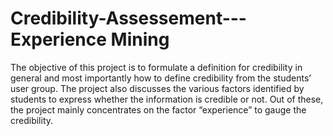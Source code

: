 # Credibility-Assessement---Experience Mining

The objective of this project is to formulate a definition for credibility in general and most importantly how to define credibility from the students’ user group. The project also discusses the various factors identified by students to express whether the information is credible or not. Out of these, the project mainly concentrates on the factor “experience” to gauge the credibility. 

